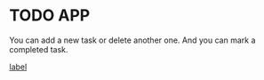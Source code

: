 # TODO APP
You can add a new task or delete another one. And you can mark a completed task.

[label](https://user-images.githubusercontent.com/90919011/222871774-fd90623e-aa5f-4225-a78a-f94a42a303d3.mp4)